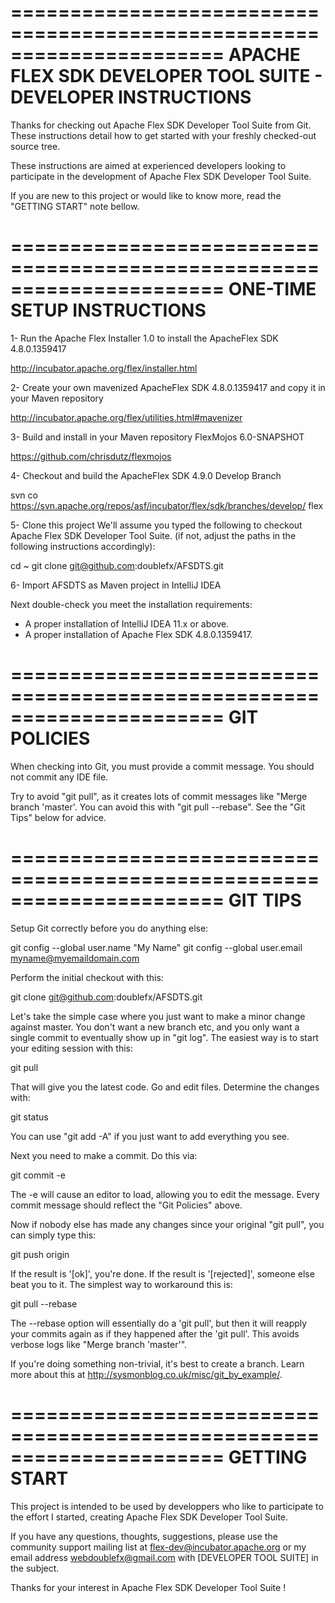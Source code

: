 ======================================================================
APACHE FLEX SDK DEVELOPER TOOL SUITE - DEVELOPER INSTRUCTIONS
======================================================================

Thanks for checking out Apache Flex SDK Developer Tool Suite from Git. 
These instructions detail how to get started with your freshly 
checked-out source tree.

These instructions are aimed at experienced developers looking to
participate in the development of Apache Flex SDK Developer Tool Suite.

If you are new to this project or would like to know more, read the
"GETTING START" note bellow.

======================================================================
ONE-TIME SETUP INSTRUCTIONS
======================================================================

1- Run the Apache Flex Installer 1.0 to install the ApacheFlex SDK 4.8.0.1359417

  http://incubator.apache.org/flex/installer.html

2- Create your own mavenized ApacheFlex SDK 4.8.0.1359417 and copy it in your Maven repository

  http://incubator.apache.org/flex/utilities.html#mavenizer

3- Build and install in your Maven repository FlexMojos 6.0-SNAPSHOT

  https://github.com/chrisdutz/flexmojos

4- Checkout and build the ApacheFlex SDK 4.9.0 Develop Branch

  svn co https://svn.apache.org/repos/asf/incubator/flex/sdk/branches/develop/ flex

5- Clone this project
We'll assume you typed the following to checkout Apache Flex SDK 
Developer Tool Suite.
(if not, adjust the paths in the following instructions accordingly):

  cd ~
  git clone git@github.com:doublefx/AFSDTS.git

6- Import AFSDTS as Maven project in IntelliJ IDEA

Next double-check you meet the installation requirements:

 * A proper installation of IntelliJ IDEA 11.x or above.
 * A proper installation of Apache Flex SDK 4.8.0.1359417.

======================================================================
GIT POLICIES
======================================================================

When checking into Git, you must provide a commit message.
You should not commit any IDE file.

Try to avoid "git pull", as it creates lots of commit messages like
"Merge branch 'master'. You can avoid
this with "git pull --rebase". See the "Git Tips" below for advice.

======================================================================
GIT TIPS
======================================================================

Setup Git correctly before you do anything else:

  git config --global user.name "My Name"
  git config --global user.email myname@myemaildomain.com

Perform the initial checkout with this:

  git clone git@github.com:doublefx/AFSDTS.git

Let's take the simple case where you just want to make a minor change
against master. You don't want a new branch etc, and you only want a
single commit to eventually show up in "git log". The easiest way is
to start your editing session with this:

  git pull

That will give you the latest code. Go and edit files. Determine the
changes with:

  git status

You can use "git add -A" if you just want to add everything you see.

Next you need to make a commit. Do this via:

  git commit -e

The -e will cause an editor to load, allowing you to edit the message.
Every commit message should reflect the "Git Policies" above.

Now if nobody else has made any changes since your original "git
pull", you can simply type this:

  git push origin

If the result is '[ok]', you're done. If the result is '[rejected]',
someone else beat you to it. The simplest way to workaround this is:

  git pull --rebase

The --rebase option will essentially do a 'git pull', but then it will
reapply your commits again as if they happened after the 'git pull'.
This avoids verbose logs like "Merge branch 'master'".

If you're doing something non-trivial, it's best to create a branch.
Learn more about this at http://sysmonblog.co.uk/misc/git_by_example/.

======================================================================
GETTING START
======================================================================

This project is intended to be used by developpers who like to participate
to the effort I started, creating Apache Flex SDK Developer Tool Suite.

If you have any questions, thoughts, suggestions, please use the community support 
mailing list at flex-dev@incubator.apache.org or my email address webdoublefx@gmail.com
with [DEVELOPER TOOL SUITE] in the subject.

Thanks for your interest in Apache Flex SDK Developer Tool Suite !
